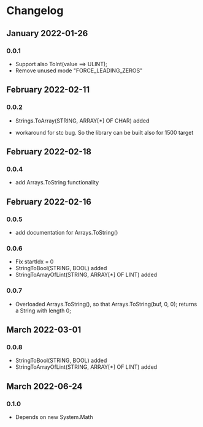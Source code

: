 # Changelog

## January 2022-01-26

### 0.0.1

- Support also ToInt(value ==> ULINT);
- Remove unused mode "FORCE_LEADING_ZEROS"

## February 2022-02-11
### 0.0.2

- Strings.ToArray(STRING, ARRAY[*] OF CHAR) added

- workaround for stc bug. So the library can be built also for 1500 target
## February 2022-02-18
### 0.0.4
- add Arrays.ToString functionality
## February 2022-02-16
### 0.0.5
- add documentation for Arrays.ToString()

### 0.0.6
- Fix startIdx = 0
- StringToBool(STRING, BOOL) added
- StringToArrayOfLint(STRING, ARRAY[*] OF LINT) added

### 0.0.7
- Overloaded Arrays.ToString(), so that Arrays.ToString(buf, 0, 0); returns a String with length 0;
## March 2022-03-01
### 0.0.8
- StringToBool(STRING, BOOL) added
- StringToArrayOfLint(STRING, ARRAY[*] OF LINT) added
  
## March 2022-06-24
### 0.1.0
- Depends on new System.Math  
